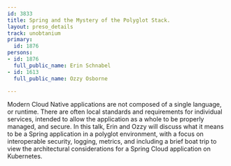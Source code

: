 ```yaml
---
id: 3833
title: Spring and the Mystery of the Polyglot Stack.
layout: preso_details
track: unobtanium
primary:
  id: 1876
persons:
- id: 1876
  full_public_name: Erin Schnabel
- id: 1613
  full_public_name: Ozzy Osborne

---
```

Modern Cloud Native applications are not composed of a single language, or runtime. There are often local standards and requirements for individual services, intended to allow the application as a whole to be properly managed, and secure. In this talk, Erin and Ozzy will discuss what it means to be a Spring application in a polyglot environment, with a focus on interoperable security, logging, metrics, and including a brief boat trip to view the architectural considerations for a Spring Cloud application on Kubernetes.